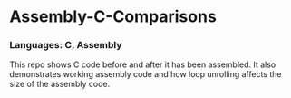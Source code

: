 # Assembly-C-Comparisons

### Languages: C, Assembly
This repo shows C code before and after it has been assembled.
It also demonstrates working assembly code and how loop unrolling affects the size of the assembly code.
